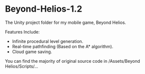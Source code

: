 # Beyond-Helios-1.2
 The Unity project folder for my mobile game, Beyond Helios.
 
 Features Include:
 - Infinite procedural level generation.
 - Real-time pathfinding (Based on the A* algorithm).
 - Cloud game saving.

You can find the majority of original source code in /Assets/Beyond Helios/Scripts/...
